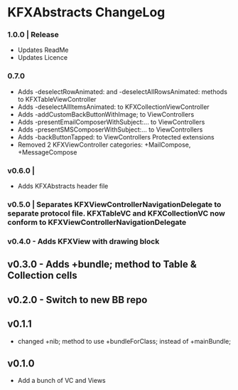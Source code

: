 

# KFXAbstracts ChangeLog #

### 1.0.0 | Release
- Updates ReadMe
- Updates Licence

### 0.7.0
- Adds -deselectRowAnimated: and -deselectAllRowsAnimated: methods to KFXTableViewController
- Adds -deselectAllItemsAnimated: to KFXCollectionViewController
- Adds -addCustomBackButtonWithImage; to ViewControllers
- Adds -presentEmailComposerWithSubject:...  to ViewControllers
- Adds -presentSMSComposerWithSubject:...  to ViewControllers
- Adds -backButtonTapped: to ViewControllers Protected extensions
- Removed 2 KFXViewController categories: +MailCompose, +MessageCompose

### v0.6.0 |
- Adds KFXAbstracts header file

### v0.5.0 | Separates KFXViewControllerNavigationDelegate to separate protocol file. KFXTableVC and KFXCollectionVC now conform to KFXViewControllerNavigationDelegate

### v0.4.0 - Adds KFXView with drawing block

## v0.3.0 - Adds +bundle; method to Table & Collection cells

## v0.2.0 - Switch to new BB repo

## v0.1.1
- changed +nib; method to use +bundleForClass; instead of +mainBundle; 

## v0.1.0
- Add a bunch of VC and Views








# 

